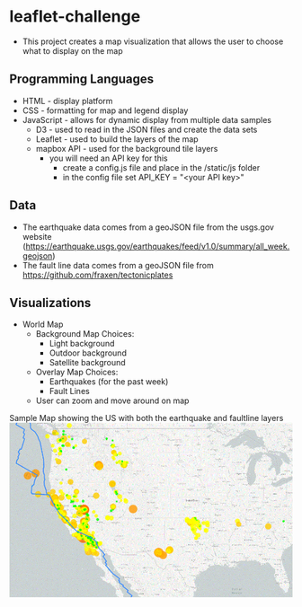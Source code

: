 # leaflet-challenge
* This project creates a map visualization that allows the user to choose what to display on the map

## Programming Languages
* HTML - display platform
* CSS - formatting for map and legend display
* JavaScript - allows for dynamic display from multiple data samples
    * D3 - used to read in the JSON files and create the data sets
    * Leaflet - used to build the layers of the map
    * mapbox API - used for the background tile layers
        * you will need an API key for this
            * create a config.js file and place in the /static/js folder
            * in the config file set API_KEY = "\<your API key>"

## Data
* The earthquake data comes from a geoJSON file from the usgs.gov website (https://earthquake.usgs.gov/earthquakes/feed/v1.0/summary/all_week.geojson)
* The fault line data comes from a geoJSON file from https://github.com/fraxen/tectonicplates

## Visualizations
* World Map 
    * Background Map Choices:
        * Light background
        * Outdoor background
        * Satellite background
    * Overlay Map Choices:
        * Earthquakes (for the past week)
        * Fault Lines
    * User can zoom and move around on map

Sample Map showing the US with both the earthquake and faultline layers
![1-Logo](static/Images/US-map.GIF)